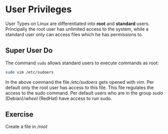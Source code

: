 # User Privileges
User Types on Linux are differentiated into **root** and **standard** users.
Principally the root user has unlimited access to the system, while a standard user only can access files which he has permissions to.

## Super User Do
The command `sudo` allows standard users to execute commands as root:

``` bash
sudo vim /etc/sudoers
```

In the above command the file */etc/sudoers* gets opened with vim. Per default only the root user has access to this file. This file regulates the access to the sudo command.
Per default users who are in the group *sudo* (Debian)/*wheel* (RedHat) have access to run sudo.

## Exercise
Create a file in */root*